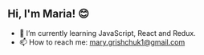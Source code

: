 <h2>Hi, I'm Maria! 😊</h2>

- 🌱 I’m currently learning JavaScript, React and Redux.
- 📫 How to reach me: mary.grishchuk1@gmail.com
